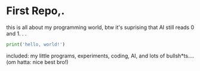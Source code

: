 # First Repo,.
this is all about my programming world, btw it's suprising that AI still reads 0 and 1.
.
.

```python
print('hello, world!')
```
included: my little programs, experiments, coding, AI, and lots of bullsh*ts....
(om hatta: nice best bro!)
